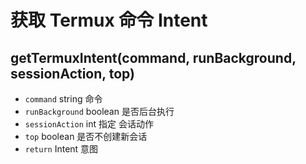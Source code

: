 # 获取 Termux 命令 Intent

## getTermuxIntent(command, runBackground, sessionAction, top)

-   `command` string 命令
-   `runBackground` boolean 是否后台执行
-   `sessionAction` int 指定 会话动作
-   `top` boolean 是否不创建新会话
-   `return` Intent 意图
